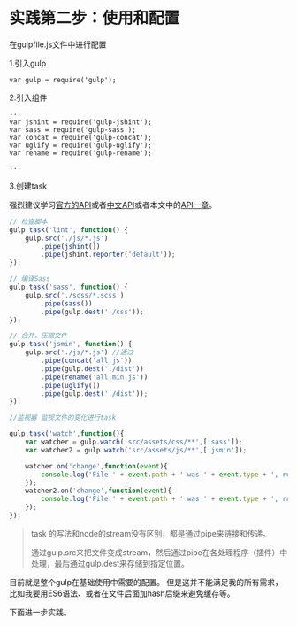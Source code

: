 # 实践第二步：使用和配置

在gulpfile.js文件中进行配置

1.引入gulp

```
var gulp = require('gulp');
```

2.引入组件

```
···
var jshint = require('gulp-jshint');
var sass = require('gulp-sass');
var concat = require('gulp-concat');
var uglify = require('gulp-uglify');
var rename = require('gulp-rename');

···
```

3.创建task

强烈建议学习[官方的API](https://github.com/gulpjs/gulp/tree/master/docs)或者[中文API](http://www.gulpjs.com.cn/docs/api/)或者本文中的[API一章](/gulp-api.md)。

```js
// 检查脚本
gulp.task('lint', function() {
    gulp.src('./js/*.js')
        .pipe(jshint())
        .pipe(jshint.reporter('default'));
});

// 编译Sass
gulp.task('sass', function() {
    gulp.src('./scss/*.scss')
        .pipe(sass())
        .pipe(gulp.dest('./css'));
});

// 合并，压缩文件
gulp.task('jsmin', function() {
    gulp.src('./js/*.js') //通过
        .pipe(concat('all.js'))
        .pipe(gulp.dest('./dist'))
        .pipe(rename('all.min.js'))
        .pipe(uglify())
        .pipe(gulp.dest('./dist'));
});

//监视器 监视文件的变化进行task

gulp.task('watch',function(){
    var watcher = gulp.watch('src/assets/css/**',['sass']);
    var watcher2 = gulp.watch('src/assets/js/**',['jsmin']);

    watcher.on('change',function(event){
        console.log('File ' + event.path + ' was ' + event.type + ', running tasks...');
    });
    watcher2.on('change',function(event){
        console.log('File ' + event.path + ' was ' + event.type + ', running tasks...');
    });
});
```

> task 的写法和node的stream没有区别，都是通过pipe来链接和传递。
>
> 通过gulp.src来把文件变成stream，然后通过pipe在各处理程序（插件）中处理，最后通过gulp.dest来存储到指定位置。

目前就是整个gulp在基础使用中需要的配置。 但是这并不能满足我的所有需求，比如我要用ES6语法、或者在文件后面加hash后缀来避免缓存等。

下面进一步实践。

